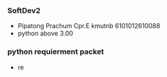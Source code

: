 ### SoftDev2

- Pipatong Prachum Cpr.E kmutnb 6101012610088
- python above 3.00 
### python requierment packet 
- re 
    
    
